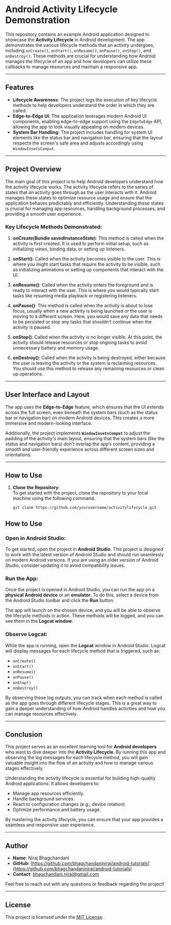 # Android Activity Lifecycle Demonstration

This repository contains an example Android application designed to showcase the **Activity Lifecycle** in Android development. The app demonstrates the various lifecycle methods that an activity undergoes, including `onCreate()`, `onStart()`, `onResume()`, `onPause()`, `onStop()`, and `onDestroy()`. These methods are crucial for understanding how Android manages the lifecycle of an app and how developers can utilize these callbacks to manage resources and maintain a responsive app.

---

## Features

- **Lifecycle Awareness**: The project logs the execution of key lifecycle methods to help developers understand the order in which they are called.
- **Edge-to-Edge UI**: The application leverages modern Android UI components, enabling edge-to-edge support using the `EdgeToEdge` API, allowing the app to look visually appealing on modern devices.
- **System Bar Handling**: The project includes handling for system UI elements like the status bar and navigation bar, ensuring that the layout respects the screen's safe area and adjusts accordingly using `WindowInsetsCompat`.

---

## Project Overview

The main goal of this project is to help Android developers understand how the activity lifecycle works. The activity lifecycle refers to the series of states that an activity goes through as the user interacts with it. Android manages these states to optimize resource usage and ensure that the application behaves predictably and efficiently. Understanding these states is crucial for managing app resources, handling background processes, and providing a smooth user experience.

### Key Lifecycle Methods Demonstrated:

1. **onCreate(Bundle savedInstanceState)**: This method is called when the activity is first created. It is used to perform initial setup, such as initializing views, binding data, or setting up listeners.

2. **onStart()**: Called when the activity becomes visible to the user. This is where you might start tasks that require the activity to be visible, such as initializing animations or setting up components that interact with the UI.

3. **onResume()**: Called when the activity enters the foreground and is ready to interact with the user. This is where you would typically start tasks like resuming media playback or registering listeners.

4. **onPause()**: This method is called when the activity is about to lose focus, usually when a new activity is being launched or the user is moving to a different screen. Here, you would save any data that needs to be persisted or stop any tasks that shouldn’t continue when the activity is paused.

5. **onStop()**: Called when the activity is no longer visible. At this point, the activity should release resources or stop ongoing tasks to avoid unnecessary battery and memory usage.

6. **onDestroy()**: Called when the activity is being destroyed, either because the user is leaving the activity or the system is reclaiming resources. You should use this method to release any remaining resources or clean up operations.

---

## User Interface and Layout

The app uses the **Edge-to-Edge** feature, which ensures that the UI extends across the full screen, even beneath the system bars (such as the status bar or navigation bar) on modern Android devices. This creates a more immersive and modern-looking interface.

Additionally, the project implements **`WindowInsetsCompat`** to adjust the padding of the activity's main layout, ensuring that the system bars (like the status and navigation bars) don't overlap the app’s content, providing a smooth and user-friendly experience across different screen sizes and orientations.

---

## How to Use

1. **Clone the Repository**:  
   To get started with the project, clone the repository to your local machine using the following command:

   ```bash
   git clone https://github.com/yourusername/activitylifecycle.git
   ```

## How to Use

### Open in Android Studio:
To get started, open the project in **Android Studio**. This project is designed to work with the latest version of Android Studio and should run seamlessly on modern Android versions. If you are using an older version of Android Studio, consider updating it to avoid compatibility issues.

### Run the App:
Once the project is opened in Android Studio, you can run the app on a **physical Android device** or an **emulator**. To do this, select a device from the Android Studio toolbar and click the **Run** button. 

The app will launch on the chosen device, and you will be able to observe the lifecycle methods in action. These methods will be logged, and you can see them in the **Logcat window**.

### Observe Logcat:
While the app is running, open the **Logcat** window in Android Studio. Logcat will display messages for each lifecycle method that is triggered, such as:

- `onCreate()`
- `onStart()`
- `onResume()`
- `onPause()`
- `onStop()`
- `onDestroy()`

By observing these log outputs, you can track when each method is called as the app goes through different lifecycle stages. This is a great way to gain a deeper understanding of how Android handles activities and how you can manage resources effectively.

---

## Conclusion

This project serves as an excellent learning tool for **Android developers** who want to dive deeper into the **Activity Lifecycle**. By running this app and observing the log messages for each lifecycle method, you will gain valuable insight into the flow of an activity and how to manage various stages effectively.

Understanding the activity lifecycle is essential for building high-quality Android applications. It allows developers to:

- Manage app resources efficiently.
- Handle background services.
- React to configuration changes (e.g., device rotation).
- Optimize performance and battery usage.

By mastering the activity lifecycle, you can ensure that your app provides a seamless and responsive user experience.

---

## Author

- **Name**: Niraj Bhagchandani
- **GitHub**: [https://github.com/bhagchandaniniraj/android-tutorials](https://github.com/bhagchandaniniraj/android-tutorials)
- **Contact**: [bhagchandani.niraj@gmail.com](mailto:bhagchandani.niraj@gmail.com)

Feel free to reach out with any questions or feedback regarding the project!

---

## License

This project is licensed under the [MIT License](LICENSE).


